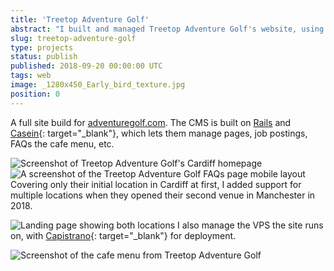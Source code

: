 ```yaml
---
title: 'Treetop Adventure Golf'
abstract: "I built and managed Treetop Adventure Golf's website, using a custom Ruby-on-Rails CMS and a bespoke front-end."
slug: treetop-adventure-golf
type: projects
status: publish
published: 2018-09-20 00:00:00 UTC
tags: web
image: _1280x450_Early_bird_texture.jpg
position: 0
---
```


A full site build for [adventuregolf.com][1]. The CMS
is built on [Rails][2] and [Casein][3]{:
target="_blank"}, which lets them manage pages, job postings, FAQs the
cafe menu, etc.

 ![Screenshot of Treetop Adventure Golf\'s Cardiff homepage](/images/1.jpg) ![A screenshot of the Treetop Adventure Golf FAQs page mobile layout](/images/4.jpg) Covering only their initial location in Cardiff at first, I added
support for multiple locations when they opened their second venue in
Manchester in 2018.

 ![Landing page showing both locations](/images/2.jpg) I also manage the VPS the site runs on, with [Capistrano][4]{:
target="_blank"} for deployment.

 ![Screenshot of the cafe menu from Treetop Adventure Golf](/images/3.jpg)

[1]: https://adventuregolf.com/
[2]: https://rubyonrails.org/
[3]: https://github.com/russellquinn/casein
[4]: https://capistranorb.com/
